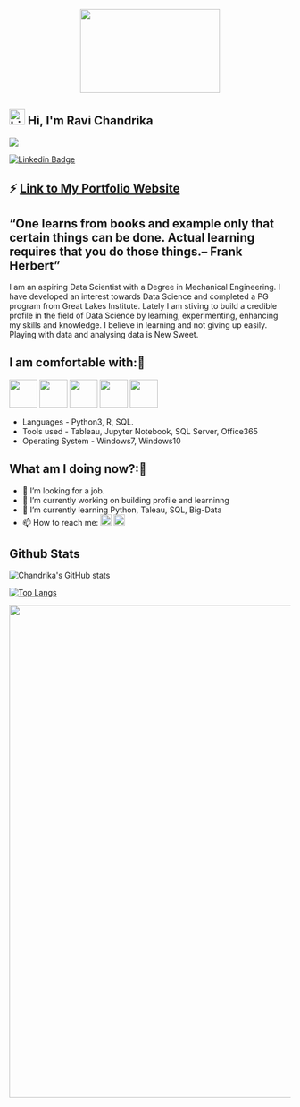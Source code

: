 <!--
**RAVI-CHANDRIKA-05/RAVI-CHANDRIKA-05** is a ✨ _special_ ✨ repository because its `README.md` (this file) appears on your GitHub profile.

Here are some ideas to get you started:

- 🔭 I’m currently working on ...
- 🌱 I’m currently learning ...
- 👯 I’m looking to collaborate on ...
- 🤔 I’m looking for help with ...
- 💬 Ask me about ...
- 📫 How to reach me: ...
- 😄 Pronouns: ...
- ⚡ Fun fact: ...
-->

<p align="center">
 <img src="https://user-images.githubusercontent.com/51845833/148201968-d02ec9c1-d6af-4889-9baf-5c3a20c8385e.gif" height="150" width="250">
</p> 

##  <img src="https://user-images.githubusercontent.com/1303154/88677602-1635ba80-d120-11ea-84d8-d263ba5fc3c0.gif" width="28px" alt="hi"> Hi, I'm Ravi Chandrika

![](https://komarev.com/ghpvc/?username=your-github-RAVI-CHANDRIKA-05&color=green)

[![Linkedin Badge](https://img.shields.io/badge/linkedin-%230077B5.svg?&style=for-the-badge&logo=linkedin&logoColor=white)](https://www.linkedin.com/in/ravi-chandrika/)

## ⚡ [Link to My Portfolio Website](https://ravi-chandrika-05.github.io/)

## “One learns from books and example only that certain things can be done. Actual learning requires that you do those things.– Frank Herbert” 

I am an aspiring Data Scientist with a Degree in Mechanical Engineering. I have developed an interest towards Data Science and completed a PG program from Great Lakes Institute. Lately I am stiving to build a credible profile in the field of Data Science by learning, experimenting, enhancing my skills and knowledge.
I believe in learning and not giving up easily. Playing with data and analysing data is New Sweet.

## I am comfortable with::rainbow:
<code><img height="50" src="https://www.vectorlogo.zone/logos/python/python-ar21.svg"></code>
<code><img height="50" src="https://github.com/AwesomeLogos/logomono/blob/gh-pages/logos/tableau-software.svg"></code>
<code><img height="50" src="https://www.svgrepo.com/show/303229/microsoft-sql-server-logo.svg"></code>
<code><img height="50" src="https://www.vectorlogo.zone/logos/github/github-ar21.svg"></code>
<code><img height="50" src="https://www.vectorlogo.zone/logos/jupyter/jupyter-ar21.svg"></code>

- Languages - Python3, R, SQL.
- Tools used - Tableau, Jupyter Notebook, SQL Server,  Office365
- Operating System - Windows7, Windows10

## What am I doing now?::rocket:
- 🤔 I’m looking for a job.
- 🔭 I’m currently working on building profile and learninng
- 🌱 I’m currently learning Python, Taleau, SQL, Big-Data
- 📫 How to reach me: [<img src="https://github.com/TheDudeThatCode/TheDudeThatCode/blob/master/Assets/Linkedin.svg" alt="Linkedin Logo" height="20">](https://www.linkedin.com/in/ravi-chandrika/) [<img src="https://github.com/TheDudeThatCode/TheDudeThatCode/blob/master/Assets/Gmail.svg" alt="Gmail logo" height="20">](mailto:chandz.5990@gmail.com)

## Github Stats
![Chandrika's GitHub stats](https://github-readme-stats.vercel.app/api?username=RAVI-CHANDRIKA-05&show_icons=true&theme=radical)
 
[![Top Langs](https://github-readme-stats.vercel.app/api/top-langs/?username=RAVI-CHANDRIKA-05&layout=compact)](https://github.com/RAVI-CHANDRIKA-05/github-readme-stats)

<p align="center">
 <img src="https://user-images.githubusercontent.com/51845833/148200199-b01fae1a-2645-4441-93ca-0c88aa85e650.jpg" width="880">
</p> 
